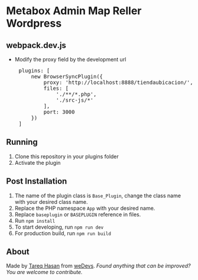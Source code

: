 # Metabox Admin Map Reller Wordpress

## webpack.dev.js

- Modify the proxy field by the development url
<pre>
    plugins: [
        new BrowserSyncPlugin({
            proxy: 'http://localhost:8888/tiendaubicacion/', //Modify url input
            files: [
                './**/*.php',
                './src-js/*'
            ],
            port: 3000
        })
    ]
</pre>


## Running
1. Clone this repository in your plugins folder
1. Activate the plugin

## Post Installation
1. The name of the plugin class is `Base_Plugin`, change the class name with your desired class name.
1. Replace the PHP namespace `App` with your desired name.
1. Replace `baseplugin` or `BASEPLUGIN` reference in files.
1. Run `npm install`
1. To start developing, run `npm run dev`
1. For production build, run `npm run build`

## About
Made by [Tareq Hasan](https://github.com/tareq1988) from [weDevs](https://wedevs.com).
*Found anything that can be improved? You are welcome to contribute.*
